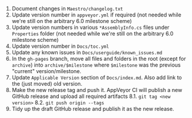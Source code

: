 1. Document changes in `Maestro/changelog.txt`
2. Update version number in `appveyor.yml` if required (not needed while we're still on the arbitrary 6.0 milestone scheme)
3. Update version numbers in various `*AssemblyInfo.cs` files under `Properties` folder (not needed while we're still on the arbitrary 6.0 milestone scheme)
4. Update version number in `Docs/toc.yml`
5. Update any known issues in `Docs/userguide/known_issues.md`
6. In the `gh-pages` branch, move all files and folders in the root (except for `archive`) into `archive/$milestone` where `$milestone` was the previous "current" version/milestone.
7. Update `Applicable Version` section of `Docs/index.md`. Also add link to the (just moved) old version.
8. Make the new release tag and push it. AppVeyor CI will publish a new GitHub release and upload all required artifacts
    8.1. `git tag <new version>`
    8.2. `git push origin --tags`
9. Tidy up the draft GitHub release and publish it as the new release.